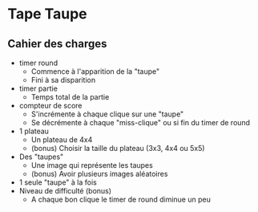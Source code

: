 # Tape Taupe

## Cahier des charges

- timer round
    - Commence à l'apparition de la "taupe"
    - Fini à sa disparition
- timer partie
    - Temps total de la partie
- compteur de score 
    - S'incrémente à chaque clique sur une "taupe"
    - Se décrémente à chaque "miss-clique" ou si fin du timer de round
- 1 plateau
    - Un plateau de 4x4
    - (bonus) Choisir la taille du plateau (3x3, 4x4 ou 5x5)
- Des "taupes"
    - Une image qui représente les taupes
    - (bonus) Avoir plusieurs images aléatoires
- 1 seule "taupe" à la fois
- Niveau de difficulté (bonus)
    - A chaque bon clique le timer de round diminue un peu